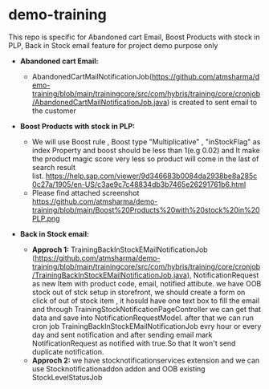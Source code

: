 # demo-training
 This repo is specific for Abandoned cart Email, Boost Products with stock in PLP, Back in Stock email feature for project demo purpose only
 
 * **Abandoned cart Email:**
    * AbandonedCartMailNotificationJob(https://github.com/atmsharma/demo-training/blob/main/trainingcore/src/com/hybris/training/core/cronjob/AbandonedCartMailNotificationJob.java) is created to sent email to the customer 
* **Boost Products with stock in PLP:**
    * We will use Boost rule , Boost type "Multiplicative" , "inStockFlag" as index Property and boost should be less than 1(e.g 0.02) and It make the product magic score very less so product will come in the last of search result list. https://help.sap.com/viewer/9d346683b0084da2938be8a285c0c27a/1905/en-US/c3ae9c7c48834db3b7465e26291761b6.html
    * Please find attached screenshot https://github.com/atmsharma/demo-training/blob/main/Boost%20Products%20with%20stock%20in%20PLP.png

* **Back in Stock email:**
    * **Approch 1:** TrainingBackInStockEMailNotificationJob (https://github.com/atmsharma/demo-training/blob/main/trainingcore/src/com/hybris/training/core/cronjob/TrainingBackInStockEMailNotificationJob.java), NotificationRequest as new Item with product code, email, notified attibute.
     we have OOB stock out of stck setup in storefront, we should create a form on click of out of stock item , it hosuld have one text box to fill the email and through TrainingStockNotificationPageController we can get that data and save into NotificationRequestModel. after that we can run cron job TrainingBackInStockEMailNotificationJob evry hour or every day and sent notification and after sending email mark NotificationRequest as notified with true.So that It won't send duplicate notification.
    * **Approch 2:** we have stocknotificationservices extension and we can use Stocknotificationaddon addon and OOB existing StockLevelStatusJob


